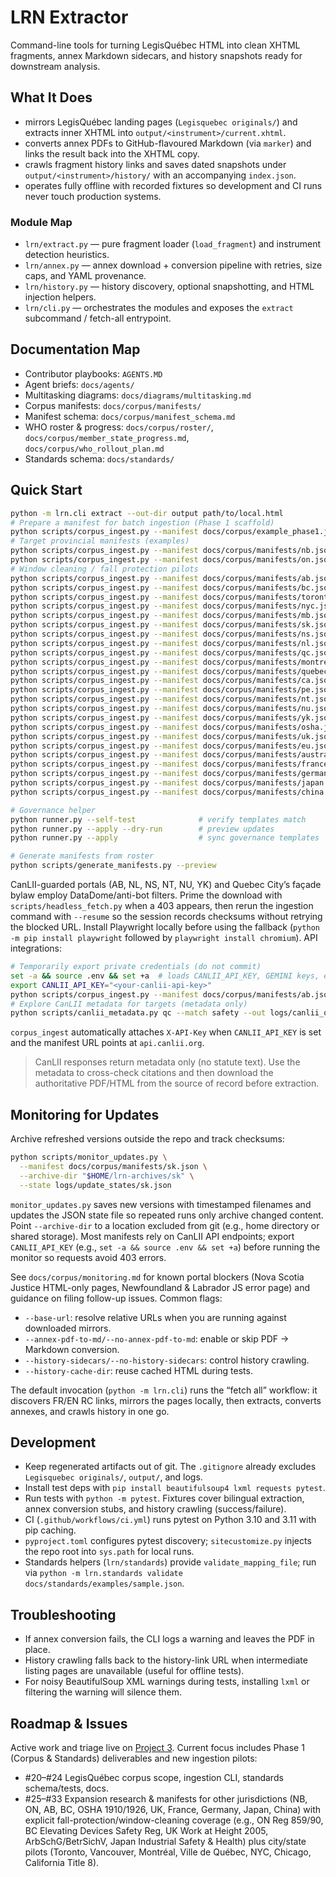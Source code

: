 # LRN Extractor

Command-line tools for turning LegisQuébec HTML into clean XHTML fragments, annex Markdown sidecars, and history snapshots ready for downstream analysis.

## What It Does
- mirrors LegisQuébec landing pages (`Legisquebec originals/`) and extracts inner XHTML into `output/<instrument>/current.xhtml`.
- converts annex PDFs to GitHub-flavoured Markdown (via `marker`) and links the result back into the XHTML copy.
- crawls fragment history links and saves dated snapshots under `output/<instrument>/history/` with an accompanying `index.json`.
- operates fully offline with recorded fixtures so development and CI runs never touch production systems.

### Module Map
- `lrn/extract.py` — pure fragment loader (`load_fragment`) and instrument detection heuristics.
- `lrn/annex.py` — annex download + conversion pipeline with retries, size caps, and YAML provenance.
- `lrn/history.py` — history discovery, optional snapshotting, and HTML injection helpers.
- `lrn/cli.py` — orchestrates the modules and exposes the `extract` subcommand / fetch-all entrypoint.


## Documentation Map
- Contributor playbooks: `AGENTS.MD`
- Agent briefs: `docs/agents/`
- Multitasking diagrams: `docs/diagrams/multitasking.md`
- Corpus manifests: `docs/corpus/manifests/`
- Manifest schema: `docs/corpus/manifest_schema.md`
- WHO roster & progress: `docs/corpus/roster/`, `docs/corpus/member_state_progress.md`, `docs/corpus/who_rollout_plan.md`
- Standards schema: `docs/standards/`

## Quick Start
```bash
python -m lrn.cli extract --out-dir output path/to/local.html
# Prepare a manifest for batch ingestion (Phase 1 scaffold)
python scripts/corpus_ingest.py --manifest docs/corpus/example_phase1.json --out-dir logs/ingestion/demo
# Target provincial manifests (examples)
python scripts/corpus_ingest.py --manifest docs/corpus/manifests/nb.json --out-dir output_nb --log-dir logs/ingestion
python scripts/corpus_ingest.py --manifest docs/corpus/manifests/on.json --out-dir output_on --log-dir logs/ingestion --retries 2
# Window cleaning / fall protection pilots
python scripts/corpus_ingest.py --manifest docs/corpus/manifests/ab.json --out-dir output_ab --log-dir logs/ingestion
python scripts/corpus_ingest.py --manifest docs/corpus/manifests/bc.json --out-dir output_bc --log-dir logs/ingestion
python scripts/corpus_ingest.py --manifest docs/corpus/manifests/toronto.json --out-dir output_toronto --log-dir logs/ingestion
python scripts/corpus_ingest.py --manifest docs/corpus/manifests/nyc.json --out-dir output_nyc --log-dir logs/ingestion
python scripts/corpus_ingest.py --manifest docs/corpus/manifests/mb.json --out-dir output_mb --log-dir logs/ingestion
python scripts/corpus_ingest.py --manifest docs/corpus/manifests/sk.json --out-dir output_sk --log-dir logs/ingestion
python scripts/corpus_ingest.py --manifest docs/corpus/manifests/ns.json --out-dir output_ns --log-dir logs/ingestion
python scripts/corpus_ingest.py --manifest docs/corpus/manifests/nl.json --out-dir output_nl --log-dir logs/ingestion
python scripts/corpus_ingest.py --manifest docs/corpus/manifests/qc.json --out-dir output_qc --log-dir logs/ingestion
python scripts/corpus_ingest.py --manifest docs/corpus/manifests/montreal.json --out-dir output_montreal --log-dir logs/ingestion
python scripts/corpus_ingest.py --manifest docs/corpus/manifests/quebec_city.json --out-dir output_quebec_city --log-dir logs/ingestion --resume
python scripts/corpus_ingest.py --manifest docs/corpus/manifests/ca.json --out-dir output_ca --log-dir logs/ingestion
python scripts/corpus_ingest.py --manifest docs/corpus/manifests/pe.json --out-dir output_pe --log-dir logs/ingestion
python scripts/corpus_ingest.py --manifest docs/corpus/manifests/nt.json --out-dir output_nt --log-dir logs/ingestion
python scripts/corpus_ingest.py --manifest docs/corpus/manifests/nu.json --out-dir output_nu --log-dir logs/ingestion
python scripts/corpus_ingest.py --manifest docs/corpus/manifests/yk.json --out-dir output_yk --log-dir logs/ingestion
python scripts/corpus_ingest.py --manifest docs/corpus/manifests/osha.json --out-dir output_osha --log-dir logs/ingestion
python scripts/corpus_ingest.py --manifest docs/corpus/manifests/uk.json --out-dir output_uk --log-dir logs/ingestion
python scripts/corpus_ingest.py --manifest docs/corpus/manifests/eu.json --out-dir output_eu --log-dir logs/ingestion
python scripts/corpus_ingest.py --manifest docs/corpus/manifests/australia.json --out-dir output_au --log-dir logs/ingestion
python scripts/corpus_ingest.py --manifest docs/corpus/manifests/france.json --out-dir output_fr --log-dir logs/ingestion --resume
python scripts/corpus_ingest.py --manifest docs/corpus/manifests/germany.json --out-dir output_de --log-dir logs/ingestion
python scripts/corpus_ingest.py --manifest docs/corpus/manifests/japan.json --out-dir output_jp --log-dir logs/ingestion --resume
python scripts/corpus_ingest.py --manifest docs/corpus/manifests/china.json --out-dir output_cn --log-dir logs/ingestion --resume

# Governance helper
python runner.py --self-test              # verify templates match
python runner.py --apply --dry-run        # preview updates
python runner.py --apply                  # sync governance templates

# Generate manifests from roster
python scripts/generate_manifests.py --preview
```
CanLII-guarded portals (AB, NL, NS, NT, NU, YK) and Quebec City’s façade bylaw
employ DataDome/anti-bot filters. Prime the download with
`scripts/headless_fetch.py` when a 403 appears, then rerun the ingestion command
with `--resume` so the session records checksums without retrying the blocked
URL. Install Playwright locally before using the fallback (`python -m pip install
playwright` followed by `playwright install chromium`).
API integrations:

```bash
# Temporarily export private credentials (do not commit)
set -a && source .env && set +a  # loads CANLII_API_KEY, GEMINI keys, etc.
export CANLII_API_KEY="<your-canlii-api-key>"
python scripts/corpus_ingest.py --manifest docs/corpus/manifests/ab.json --out-dir output_ab --log-dir logs/ingestion --resume
# Explore CanLII metadata for targets (metadata only)
python scripts/canlii_metadata.py qc --match safety --out logs/canlii_qc.json
```
`corpus_ingest` automatically attaches `X-API-Key` when `CANLII_API_KEY` is set and the manifest URL points at `api.canlii.org`.

> CanLII responses return metadata only (no statute text). Use the metadata to cross-check citations and then download the authoritative PDF/HTML from the source of record before extraction.

## Monitoring for Updates
Archive refreshed versions outside the repo and track checksums:

```bash
python scripts/monitor_updates.py \
  --manifest docs/corpus/manifests/sk.json \
  --archive-dir "$HOME/lrn-archives/sk" \
  --state logs/update_states/sk.json
```

`monitor_updates.py` saves new versions with timestamped filenames and updates the JSON state file so repeated runs only archive changed content. Point `--archive-dir` to a location excluded from git (e.g., home directory or shared storage).
Most manifests rely on CanLII API endpoints; export `CANLII_API_KEY` (e.g.,
`set -a && source .env && set +a`) before running the monitor so requests avoid
403 errors.

See `docs/corpus/monitoring.md` for known portal blockers (Nova Scotia Justice HTML-only pages, Newfoundland & Labrador JS error page) and guidance on filing follow-up issues.
Common flags:
- `--base-url`: resolve relative URLs when you are running against downloaded mirrors.
- `--annex-pdf-to-md/--no-annex-pdf-to-md`: enable or skip PDF → Markdown conversion.
- `--history-sidecars/--no-history-sidecars`: control history crawling.
- `--history-cache-dir`: reuse cached HTML during tests.

The default invocation (`python -m lrn.cli`) runs the “fetch all” workflow: it discovers FR/EN RC links, mirrors the pages locally, then extracts, converts annexes, and crawls history in one go.

## Development
- Keep regenerated artifacts out of git. The `.gitignore` already excludes `Legisquebec originals/`, `output/`, and logs.
- Install test deps with `pip install beautifulsoup4 lxml requests pytest`.
- Run tests with `python -m pytest`. Fixtures cover bilingual extraction, annex conversion stubs, and history crawling (success/failure).
- CI (`.github/workflows/ci.yml`) runs pytest on Python 3.10 and 3.11 with pip caching.
- `pyproject.toml` configures pytest discovery; `sitecustomize.py` injects the repo root into `sys.path` for local runs.
- Standards helpers (`lrn/standards`) provide `validate_mapping_file`; run via `python -m lrn.standards validate docs/standards/examples/sample.json`.

## Troubleshooting
- If annex conversion fails, the CLI logs a warning and leaves the PDF in place.
- History crawling falls back to the history-link URL when intermediate listing pages are unavailable (useful for offline tests).
- For noisy BeautifulSoup XML warnings during tests, installing `lxml` or filtering the warning will silence them.

## Roadmap & Issues
Active work and triage live on [Project 3](https://github.com/users/g0udurix/projects/3). Current focus includes Phase 1 (Corpus & Standards) deliverables and new ingestion pilots:

- #20–#24 LegisQuébec corpus scope, ingestion CLI, standards schema/tests, docs.
- #25–#33 Expansion research & manifests for other jurisdictions (NB, ON, AB, BC, OSHA 1910/1926, UK, France, Germany, Japan, China) with explicit fall-protection/window-cleaning coverage (e.g., ON Reg 859/90, BC Elevating Devices Safety Reg, UK Work at Height 2005, ArbSchG/BetrSichV, Japan Industrial Safety & Health) plus city/state pilots (Toronto, Vancouver, Montréal, Ville de Québec, NYC, Chicago, California Title 8).
